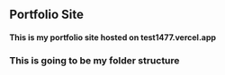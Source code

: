 ## Portfolio Site

#### This is my portfolio site hosted on **test1477.vercel.app**


### This is going to be my folder structure